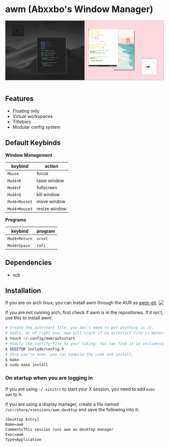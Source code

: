 # awm (Abxxbo's Window Manager)

<div align="center">
    <a href="img/scrot1.png"><img src="img/scrot1.png" width="50%" align="center"></a><a href="img/scrot2.png"><img src="img/scrot2.png" width="50%" align="center"></a>
</div>

<br>

## Features

- Floating only
- Virtual workspaces
- Titlebars
- Modular config system

## Default Keybinds

**Window Management**

| keybind       | action        |
| ------------- | ------------- |
| `Mouse`       | focus         |
| `Mod4+R`      | raise window  |
| `Mod4+F`      | fullscreen    |
| `Mod4+Q`      | kill window   |
| `Mod4+Mouse1` | move window   |
| `Mod4+Mouse3` | resize window |

**Programs**

| keybind       | program       |
| ------------- | ------------- |
| `Mod4+Return` | `urxvt`       |
| `Mod4+Space`  | `rofi`        |

## Dependencies
- xcb

## Installation

<a href="https://repology.org/badge/vertical-allrepos/awm.svg"><img src="https://repology.org/badge/vertical-allrepos/awm.svg" align="right"></img></a>

If you are on arch linux, you can install awm through the AUR as [awm-git](https://aur.archlinux.org/packages/awm-git).

If you are not running arch, first check if awm is in the repositories. If it isn't, use this to install awm:
```sh
# Create the autostart file, you don't need to put anything in it.
# Sadly, as of right now, awm will crash if no autostart file is detected.
$ touch ~/.config/awm/autostart
# Modify the confifg file to your liking. You can find it in include/config.h
$ $EDITOR include/config.h
# Once you're done, you can compile the code and install.
$ make
$ sudo make install
```

### On startup when you are logging in

If you are using `~/.xinitrc` to start your X session, you need to add `exec awm` to it.

If you are using a display manager, create a file named `/usr/share/xsessions/awm.desktop` and save the following into it:
```
[Desktop Entry]
Name=awm
Comment=This session runs awm as desktop manager
Exec=awm
Type=Application
```

